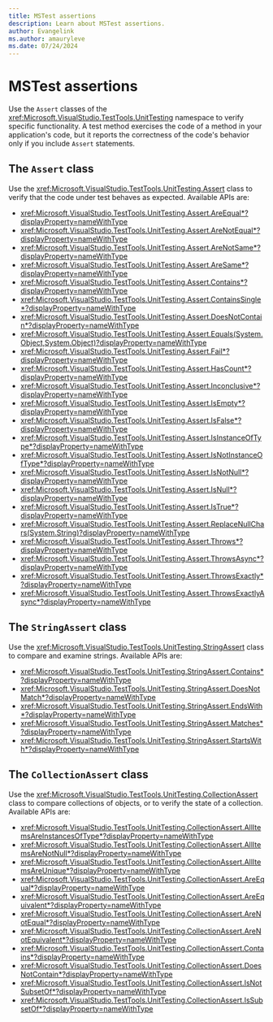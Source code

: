 ```yaml
---
title: MSTest assertions
description: Learn about MSTest assertions.
author: Evangelink
ms.author: amauryleve
ms.date: 07/24/2024
---
```


# MSTest assertions

Use the `Assert` classes of the <xref:Microsoft.VisualStudio.TestTools.UnitTesting> namespace to verify specific functionality. A test method exercises the code of a method in your application's code, but it reports the correctness of the code's behavior only if you include `Assert` statements.

## The `Assert` class

Use the <xref:Microsoft.VisualStudio.TestTools.UnitTesting.Assert> class to verify that the code under test behaves as expected. Available APIs are:

- <xref:Microsoft.VisualStudio.TestTools.UnitTesting.Assert.AreEqual*?displayProperty=nameWithType>
- <xref:Microsoft.VisualStudio.TestTools.UnitTesting.Assert.AreNotEqual*?displayProperty=nameWithType>
- <xref:Microsoft.VisualStudio.TestTools.UnitTesting.Assert.AreNotSame*?displayProperty=nameWithType>
- <xref:Microsoft.VisualStudio.TestTools.UnitTesting.Assert.AreSame*?displayProperty=nameWithType>
- <xref:Microsoft.VisualStudio.TestTools.UnitTesting.Assert.Contains*?displayProperty=nameWithType>
- <xref:Microsoft.VisualStudio.TestTools.UnitTesting.Assert.ContainsSingle*?displayProperty=nameWithType>
- <xref:Microsoft.VisualStudio.TestTools.UnitTesting.Assert.DoesNotContain*?displayProperty=nameWithType>
- <xref:Microsoft.VisualStudio.TestTools.UnitTesting.Assert.Equals(System.Object,System.Object)?displayProperty=nameWithType>
- <xref:Microsoft.VisualStudio.TestTools.UnitTesting.Assert.Fail*?displayProperty=nameWithType>
- <xref:Microsoft.VisualStudio.TestTools.UnitTesting.Assert.HasCount*?displayProperty=nameWithType>
- <xref:Microsoft.VisualStudio.TestTools.UnitTesting.Assert.Inconclusive*?displayProperty=nameWithType>
- <xref:Microsoft.VisualStudio.TestTools.UnitTesting.Assert.IsEmpty*?displayProperty=nameWithType>
- <xref:Microsoft.VisualStudio.TestTools.UnitTesting.Assert.IsFalse*?displayProperty=nameWithType>
- <xref:Microsoft.VisualStudio.TestTools.UnitTesting.Assert.IsInstanceOfType*?displayProperty=nameWithType>
- <xref:Microsoft.VisualStudio.TestTools.UnitTesting.Assert.IsNotInstanceOfType*?displayProperty=nameWithType>
- <xref:Microsoft.VisualStudio.TestTools.UnitTesting.Assert.IsNotNull*?displayProperty=nameWithType>
- <xref:Microsoft.VisualStudio.TestTools.UnitTesting.Assert.IsNull*?displayProperty=nameWithType>
- <xref:Microsoft.VisualStudio.TestTools.UnitTesting.Assert.IsTrue*?displayProperty=nameWithType>
- <xref:Microsoft.VisualStudio.TestTools.UnitTesting.Assert.ReplaceNullChars(System.String)?displayProperty=nameWithType>
- <xref:Microsoft.VisualStudio.TestTools.UnitTesting.Assert.Throws*?displayProperty=nameWithType>
- <xref:Microsoft.VisualStudio.TestTools.UnitTesting.Assert.ThrowsAsync*?displayProperty=nameWithType>
- <xref:Microsoft.VisualStudio.TestTools.UnitTesting.Assert.ThrowsExactly*?displayProperty=nameWithType>
- <xref:Microsoft.VisualStudio.TestTools.UnitTesting.Assert.ThrowsExactlyAsync*?displayProperty=nameWithType>

## The `StringAssert` class

Use the <xref:Microsoft.VisualStudio.TestTools.UnitTesting.StringAssert> class to compare and examine strings. Available APIs are:

- <xref:Microsoft.VisualStudio.TestTools.UnitTesting.StringAssert.Contains*?displayProperty=nameWithType>
- <xref:Microsoft.VisualStudio.TestTools.UnitTesting.StringAssert.DoesNotMatch*?displayProperty=nameWithType>
- <xref:Microsoft.VisualStudio.TestTools.UnitTesting.StringAssert.EndsWith*?displayProperty=nameWithType>
- <xref:Microsoft.VisualStudio.TestTools.UnitTesting.StringAssert.Matches*?displayProperty=nameWithType>
- <xref:Microsoft.VisualStudio.TestTools.UnitTesting.StringAssert.StartsWith*?displayProperty=nameWithType>

## The `CollectionAssert` class

Use the <xref:Microsoft.VisualStudio.TestTools.UnitTesting.CollectionAssert> class to compare collections of objects, or to verify the state of a collection. Available APIs are:

- <xref:Microsoft.VisualStudio.TestTools.UnitTesting.CollectionAssert.AllItemsAreInstancesOfType*?displayProperty=nameWithType>
- <xref:Microsoft.VisualStudio.TestTools.UnitTesting.CollectionAssert.AllItemsAreNotNull*?displayProperty=nameWithType>
- <xref:Microsoft.VisualStudio.TestTools.UnitTesting.CollectionAssert.AllItemsAreUnique*?displayProperty=nameWithType>
- <xref:Microsoft.VisualStudio.TestTools.UnitTesting.CollectionAssert.AreEqual*?displayProperty=nameWithType>
- <xref:Microsoft.VisualStudio.TestTools.UnitTesting.CollectionAssert.AreEquivalent*?displayProperty=nameWithType>
- <xref:Microsoft.VisualStudio.TestTools.UnitTesting.CollectionAssert.AreNotEqual*?displayProperty=nameWithType>
- <xref:Microsoft.VisualStudio.TestTools.UnitTesting.CollectionAssert.AreNotEquivalent*?displayProperty=nameWithType>
- <xref:Microsoft.VisualStudio.TestTools.UnitTesting.CollectionAssert.Contains*?displayProperty=nameWithType>
- <xref:Microsoft.VisualStudio.TestTools.UnitTesting.CollectionAssert.DoesNotContain*?displayProperty=nameWithType>
- <xref:Microsoft.VisualStudio.TestTools.UnitTesting.CollectionAssert.IsNotSubsetOf*?displayProperty=nameWithType>
- <xref:Microsoft.VisualStudio.TestTools.UnitTesting.CollectionAssert.IsSubsetOf*?displayProperty=nameWithType>
